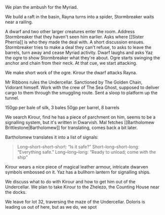 We plan the ambush for the Myriad.

We build a raft in the basin, Rayna turns into a spider, Stormbreaker waits near a railing.

A dwarf and two other larger creatures enter the room. Address Stormbreaker that they haven't seen him earlier. Asks where [[Sister Pherria]] is who they made the deal with. A short discussion ensues. Stormbreaker tries to make a deal they can't refuse, to asks to leave the barrels, turn away and cease Myriad activity. Dwarf laughs and asks Yaz the ogre to show Stormbreaker what they're about. Ogre starts swinging the anchor and chain from their neck. At that cue, we start attacking.

We make short work of the ogre. Kirour the dwarf attacks Rayna.

Mr Ribbons rules the Undercellar. Sanctioned by The Golden Chain, Vidorant himself. Work with the crew of The Sea Ghost, supposed to deliver cargo to them through the smuggling route. Sent a sloop to platform up the tunnel.

150gp per bale of silk, 3 bales
50gp per barrel, 8 barrels

We search Kirour, find he has a piece of parchment on him, seems to be a signalling system, but it's written in Dwarvish. Mal fetches [[Bartholomew Brittlestone|Bartholomew]] for translating, comes back a bit later. 

Bartholomew translates it into a list of signals:

>Long–short–short–short: “Is it safe?”
>Short–long–short–long: “Everything safe.” 
>Long–long–long: “Ready to unload; come with the ship"

Kirour wears a nice piece of magical leather armour, intricate dwarven symbols embossed on it. Yaz has a bullhorn lantern for signalling ships.

We discuss what to do with Kirour and how to get him out of the Undercellar. We plan to take Kirour to the Zhelezo, the Counting House near the docks.

We leave for lot 32, traversing the maze of the Undercellar. Doloris is leading us out of here, but as we do, we spot